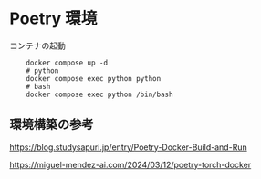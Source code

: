 # Poetry 環境
コンテナの起動
```
    docker compose up -d
    # python
    docker compose exec python python
    # bash
    docker compose exec python /bin/bash
```


## 環境構築の参考

https://blog.studysapuri.jp/entry/Poetry-Docker-Build-and-Run

https://miguel-mendez-ai.com/2024/03/12/poetry-torch-docker
